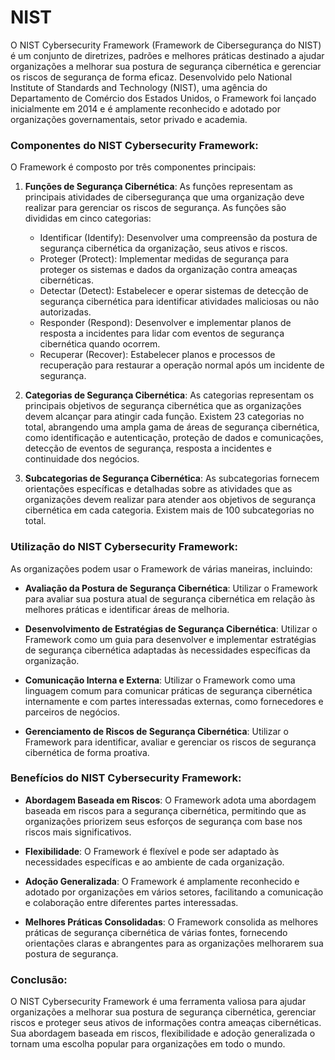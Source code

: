 # NIST

O NIST Cybersecurity Framework (Framework de Cibersegurança do NIST) é um conjunto de diretrizes, padrões e melhores práticas destinado a ajudar organizações a melhorar sua postura de segurança cibernética e gerenciar os riscos de segurança de forma eficaz. Desenvolvido pelo National Institute of Standards and Technology (NIST), uma agência do Departamento de Comércio dos Estados Unidos, o Framework foi lançado inicialmente em 2014 e é amplamente reconhecido e adotado por organizações governamentais, setor privado e academia.

### Componentes do NIST Cybersecurity Framework:

O Framework é composto por três componentes principais:

1. **Funções de Segurança Cibernética**: As funções representam as principais atividades de cibersegurança que uma organização deve realizar para gerenciar os riscos de segurança. As funções são divididas em cinco categorias:

   - Identificar (Identify): Desenvolver uma compreensão da postura de segurança cibernética da organização, seus ativos e riscos.
   - Proteger (Protect): Implementar medidas de segurança para proteger os sistemas e dados da organização contra ameaças cibernéticas.
   - Detectar (Detect): Estabelecer e operar sistemas de detecção de segurança cibernética para identificar atividades maliciosas ou não autorizadas.
   - Responder (Respond): Desenvolver e implementar planos de resposta a incidentes para lidar com eventos de segurança cibernética quando ocorrem.
   - Recuperar (Recover): Estabelecer planos e processos de recuperação para restaurar a operação normal após um incidente de segurança.

2. **Categorias de Segurança Cibernética**: As categorias representam os principais objetivos de segurança cibernética que as organizações devem alcançar para atingir cada função. Existem 23 categorias no total, abrangendo uma ampla gama de áreas de segurança cibernética, como identificação e autenticação, proteção de dados e comunicações, detecção de eventos de segurança, resposta a incidentes e continuidade dos negócios.

3. **Subcategorias de Segurança Cibernética**: As subcategorias fornecem orientações específicas e detalhadas sobre as atividades que as organizações devem realizar para atender aos objetivos de segurança cibernética em cada categoria. Existem mais de 100 subcategorias no total.

### Utilização do NIST Cybersecurity Framework:

As organizações podem usar o Framework de várias maneiras, incluindo:

- **Avaliação da Postura de Segurança Cibernética**: Utilizar o Framework para avaliar sua postura atual de segurança cibernética em relação às melhores práticas e identificar áreas de melhoria.
  
- **Desenvolvimento de Estratégias de Segurança Cibernética**: Utilizar o Framework como um guia para desenvolver e implementar estratégias de segurança cibernética adaptadas às necessidades específicas da organização.

- **Comunicação Interna e Externa**: Utilizar o Framework como uma linguagem comum para comunicar práticas de segurança cibernética internamente e com partes interessadas externas, como fornecedores e parceiros de negócios.

- **Gerenciamento de Riscos de Segurança Cibernética**: Utilizar o Framework para identificar, avaliar e gerenciar os riscos de segurança cibernética de forma proativa.

### Benefícios do NIST Cybersecurity Framework:

- **Abordagem Baseada em Riscos**: O Framework adota uma abordagem baseada em riscos para a segurança cibernética, permitindo que as organizações priorizem seus esforços de segurança com base nos riscos mais significativos.

- **Flexibilidade**: O Framework é flexível e pode ser adaptado às necessidades específicas e ao ambiente de cada organização.

- **Adoção Generalizada**: O Framework é amplamente reconhecido e adotado por organizações em vários setores, facilitando a comunicação e colaboração entre diferentes partes interessadas.

- **Melhores Práticas Consolidadas**: O Framework consolida as melhores práticas de segurança cibernética de várias fontes, fornecendo orientações claras e abrangentes para as organizações melhorarem sua postura de segurança.

### Conclusão:

O NIST Cybersecurity Framework é uma ferramenta valiosa para ajudar organizações a melhorar sua postura de segurança cibernética, gerenciar riscos e proteger seus ativos de informações contra ameaças cibernéticas. Sua abordagem baseada em riscos, flexibilidade e adoção generalizada o tornam uma escolha popular para organizações em todo o mundo.